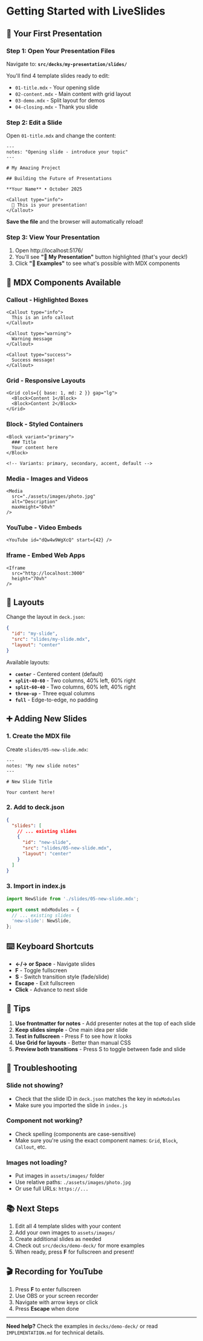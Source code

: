 # Getting Started with LiveSlides

## 🚀 Your First Presentation

### Step 1: Open Your Presentation Files

Navigate to: **`src/decks/my-presentation/slides/`**

You'll find 4 template slides ready to edit:
- `01-title.mdx` - Your opening slide
- `02-content.mdx` - Main content with grid layout
- `03-demo.mdx` - Split layout for demos
- `04-closing.mdx` - Thank you slide

### Step 2: Edit a Slide

Open `01-title.mdx` and change the content:

```mdx
---
notes: "Opening slide - introduce your topic"
---

# My Amazing Project

## Building the Future of Presentations

**Your Name** • October 2025

<Callout type="info">
  👋 This is your presentation!
</Callout>
```

**Save the file** and the browser will automatically reload!

### Step 3: View Your Presentation

1. Open http://localhost:5176/
2. You'll see **"📝 My Presentation"** button highlighted (that's your deck!)
3. Click **"🎨 Examples"** to see what's possible with MDX components

## 📝 MDX Components Available

### Callout - Highlighted Boxes
```mdx
<Callout type="info">
  This is an info callout
</Callout>

<Callout type="warning">
  Warning message
</Callout>

<Callout type="success">
  Success message!
</Callout>
```

### Grid - Responsive Layouts
```mdx
<Grid cols={{ base: 1, md: 2 }} gap="lg">
  <Block>Content 1</Block>
  <Block>Content 2</Block>
</Grid>
```

### Block - Styled Containers
```mdx
<Block variant="primary">
  ### Title
  Your content here
</Block>

<!-- Variants: primary, secondary, accent, default -->
```

### Media - Images and Videos
```mdx
<Media 
  src="./assets/images/photo.jpg" 
  alt="Description"
  maxHeight="60vh"
/>
```

### YouTube - Video Embeds
```mdx
<YouTube id="dQw4w9WgXcQ" start={42} />
```

### Iframe - Embed Web Apps
```mdx
<Iframe 
  src="http://localhost:3000" 
  height="70vh"
/>
```

## 🎨 Layouts

Change the layout in `deck.json`:

```json
{
  "id": "my-slide",
  "src": "slides/my-slide.mdx",
  "layout": "center"
}
```

Available layouts:
- **`center`** - Centered content (default)
- **`split-40-60`** - Two columns, 40% left, 60% right
- **`split-60-40`** - Two columns, 60% left, 40% right
- **`three-up`** - Three equal columns
- **`full`** - Edge-to-edge, no padding

## ➕ Adding New Slides

### 1. Create the MDX file
Create `slides/05-new-slide.mdx`:
```mdx
---
notes: "My new slide notes"
---

# New Slide Title

Your content here!
```

### 2. Add to deck.json
```json
{
  "slides": [
    // ... existing slides
    {
      "id": "new-slide",
      "src": "slides/05-new-slide.mdx",
      "layout": "center"
    }
  ]
}
```

### 3. Import in index.js
```javascript
import NewSlide from './slides/05-new-slide.mdx';

export const mdxModules = {
  // ... existing slides
  'new-slide': NewSlide,
};
```

## ⌨️ Keyboard Shortcuts

- **←/→ or Space** - Navigate slides
- **F** - Toggle fullscreen
- **S** - Switch transition style (fade/slide)
- **Escape** - Exit fullscreen
- **Click** - Advance to next slide

## 🎯 Tips

1. **Use frontmatter for notes** - Add presenter notes at the top of each slide
2. **Keep slides simple** - One main idea per slide
3. **Test in fullscreen** - Press F to see how it looks
4. **Use Grid for layouts** - Better than manual CSS
5. **Preview both transitions** - Press S to toggle between fade and slide

## 🐛 Troubleshooting

### Slide not showing?
- Check that the slide ID in `deck.json` matches the key in `mdxModules`
- Make sure you imported the slide in `index.js`

### Component not working?
- Check spelling (components are case-sensitive)
- Make sure you're using the exact component names: `Grid`, `Block`, `Callout`, etc.

### Images not loading?
- Put images in `assets/images/` folder
- Use relative paths: `./assets/images/photo.jpg`
- Or use full URLs: `https://...`

## 📚 Next Steps

1. Edit all 4 template slides with your content
2. Add your own images to `assets/images/`
3. Create additional slides as needed
4. Check out `src/decks/demo-deck/` for more examples
5. When ready, press **F** for fullscreen and present!

## 🎬 Recording for YouTube

1. Press **F** to enter fullscreen
2. Use OBS or your screen recorder
3. Navigate with arrow keys or click
4. Press **Escape** when done

---

**Need help?** Check the examples in `decks/demo-deck/` or read `IMPLEMENTATION.md` for technical details.
